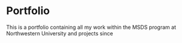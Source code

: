 # Portfolio
This is a portfolio containing all my work within the MSDS program at Northwestern University and projects since
